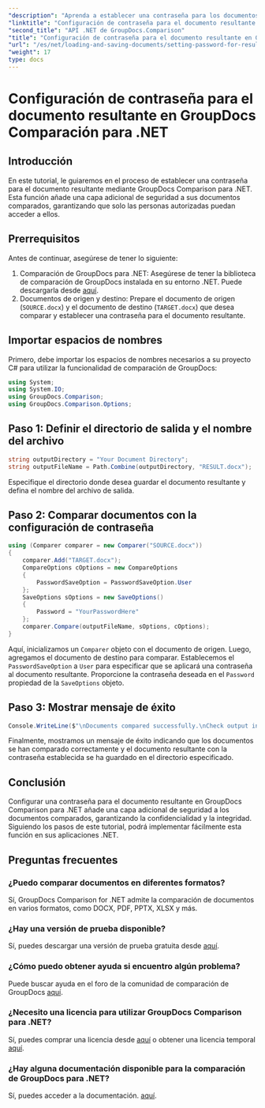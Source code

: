 ```yaml
---
"description": "Aprenda a establecer una contraseña para los documentos resultantes en GroupDocs Comparison para .NET. Mejore la seguridad y proteja sus archivos comparados."
"linktitle": "Configuración de contraseña para el documento resultante en GroupDocs Comparación para .NET"
"second_title": "API .NET de GroupDocs.Comparison"
"title": "Configuración de contraseña para el documento resultante en GroupDocs Comparación para .NET"
"url": "/es/net/loading-and-saving-documents/setting-password-for-resultant-document/"
"weight": 17
type: docs
---
```

# Configuración de contraseña para el documento resultante en GroupDocs Comparación para .NET

## Introducción
En este tutorial, le guiaremos en el proceso de establecer una contraseña para el documento resultante mediante GroupDocs Comparison para .NET. Esta función añade una capa adicional de seguridad a sus documentos comparados, garantizando que solo las personas autorizadas puedan acceder a ellos.
## Prerrequisitos
Antes de continuar, asegúrese de tener lo siguiente:
1. Comparación de GroupDocs para .NET: Asegúrese de tener la biblioteca de comparación de GroupDocs instalada en su entorno .NET. Puede descargarla desde [aquí](https://releases.groupdocs.com/comparison/net/).
2. Documentos de origen y destino: Prepare el documento de origen (`SOURCE.docx`) y el documento de destino (`TARGET.docx`) que desea comparar y establecer una contraseña para el documento resultante.

## Importar espacios de nombres
Primero, debe importar los espacios de nombres necesarios a su proyecto C# para utilizar la funcionalidad de comparación de GroupDocs:
```csharp
using System;
using System.IO;
using GroupDocs.Comparison;
using GroupDocs.Comparison.Options;
```
## Paso 1: Definir el directorio de salida y el nombre del archivo
```csharp
string outputDirectory = "Your Document Directory";
string outputFileName = Path.Combine(outputDirectory, "RESULT.docx");
```
Especifique el directorio donde desea guardar el documento resultante y defina el nombre del archivo de salida.
## Paso 2: Comparar documentos con la configuración de contraseña
```csharp
using (Comparer comparer = new Comparer("SOURCE.docx"))
{
    comparer.Add("TARGET.docx");
    CompareOptions cOptions = new CompareOptions
    {
        PasswordSaveOption = PasswordSaveOption.User
    };
    SaveOptions sOptions = new SaveOptions()
    {
        Password = "YourPasswordHere"
    };
    comparer.Compare(outputFileName, sOptions, cOptions);
}
```
Aquí, inicializamos un `Comparer` objeto con el documento de origen. Luego, agregamos el documento de destino para comparar. Establecemos el `PasswordSaveOption` a `User` para especificar que se aplicará una contraseña al documento resultante. Proporcione la contraseña deseada en el `Password` propiedad de la `SaveOptions` objeto.
## Paso 3: Mostrar mensaje de éxito
```csharp
Console.WriteLine($"\nDocuments compared successfully.\nCheck output in {outputDirectory}.");
```
Finalmente, mostramos un mensaje de éxito indicando que los documentos se han comparado correctamente y el documento resultante con la contraseña establecida se ha guardado en el directorio especificado.

## Conclusión
Configurar una contraseña para el documento resultante en GroupDocs Comparison para .NET añade una capa adicional de seguridad a los documentos comparados, garantizando la confidencialidad y la integridad. Siguiendo los pasos de este tutorial, podrá implementar fácilmente esta función en sus aplicaciones .NET.
## Preguntas frecuentes
### ¿Puedo comparar documentos en diferentes formatos?
Sí, GroupDocs Comparison for .NET admite la comparación de documentos en varios formatos, como DOCX, PDF, PPTX, XLSX y más.
### ¿Hay una versión de prueba disponible?
Sí, puedes descargar una versión de prueba gratuita desde [aquí](https://releases.groupdocs.com/).
### ¿Cómo puedo obtener ayuda si encuentro algún problema?
Puede buscar ayuda en el foro de la comunidad de comparación de GroupDocs [aquí](https://forum.groupdocs.com/c/comparison/12).
### ¿Necesito una licencia para utilizar GroupDocs Comparison para .NET?
Sí, puedes comprar una licencia desde [aquí](https://purchase.groupdocs.com/buy) o obtener una licencia temporal [aquí](https://purchase.groupdocs.com/temporary-license/).
### ¿Hay alguna documentación disponible para la comparación de GroupDocs para .NET?
Sí, puedes acceder a la documentación. [aquí](https://tutorials.groupdocs.com/comparison/net/).